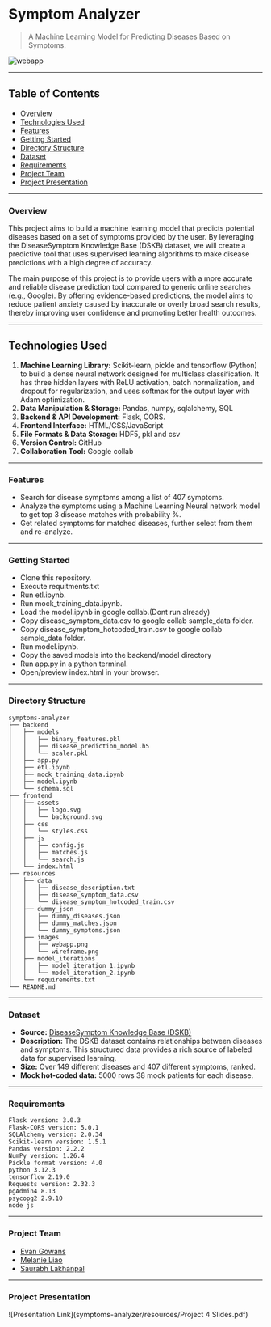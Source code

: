 # Symptom Analyzer

> A Machine Learning Model for Predicting Diseases Based on Symptoms.

![webapp](https://github.com/user-attachments/assets/4b78eb60-a55a-4352-afa0-3e20a83164d4)

---

## Table of Contents

- [Overview](#overview)
- [Technologies Used](#technologies-used)
- [Features](#features)
- [Getting Started](#getting-started)
- [Directory Structure](#directory-structure)
- [Dataset](#dataset)
- [Requirements](#requirements)
- [Project Team](#project-team)
- [Project Presentation](#project-presentation)

---

### Overview
This project aims to build a machine learning model that predicts potential diseases based on a set of symptoms provided by the user. By leveraging the DiseaseSymptom Knowledge Base (DSKB) dataset, we will create a predictive tool that uses supervised learning algorithms to make disease predictions with a high degree of accuracy.

The main purpose of this project is to provide users with a more accurate and reliable disease prediction tool compared to generic online searches (e.g., Google). By offering evidence-based predictions, the model aims to reduce patient anxiety caused by inaccurate or overly broad search results, thereby improving user confidence and promoting better health outcomes.

---

## Technologies Used

1. **Machine Learning Library:** Scikit-learn, pickle and tensorflow (Python) to build a dense neural network designed for multiclass classification. It has three hidden layers with ReLU activation, batch normalization, and dropout for regularization, and uses softmax for the output layer with Adam optimization.
2. **Data Manipulation & Storage:** Pandas, numpy, sqlalchemy, SQL
3. **Backend & API Development:** Flask, CORS.
4. **Frontend Interface:** HTML/CSS/JavaScript
5. **File Formats & Data Storage:** HDF5, pkl and csv
6. **Version Control:** GitHub
7. **Collaboration Tool:** Google collab

---

### Features

- Search for disease symptoms among a list of 407 symptoms.
- Analyze the symptoms using a Machine Learning Neural network model to get top 3 disease matches with probability %.
- Get related symptoms for matched diseases, further select from them and re-analyze.

---

### Getting Started

- Clone this repository.
- Execute requitments.txt
- Run etl.ipynb.
- Run mock_training_data.ipynb.
- Load the model.ipynb in google collab.(Dont run already)
- Copy disease_symptom_data.csv to google collab sample_data folder.
- Copy disease_symptom_hotcoded_train.csv to google collab sample_data folder.
- Run model.ipynb.
- Copy the saved models into the backend/model directory
- Run app.py in a python terminal.
- Open/preview index.html in your browser.

---

### Directory Structure

```
symptoms-analyzer
├── backend
│   ├── models
│   │   ├── binary_features.pkl
│   │   ├── disease_prediction_model.h5
│   │   └── scaler.pkl
│   ├── app.py
│   ├── etl.ipynb
│   ├── mock_training_data.ipynb
│   ├── model.ipynb
│   └── schema.sql
├── frontend
│   ├── assets
│   │   ├── logo.svg
│   │   └── background.svg
│   ├── css
│   │   └── styles.css
│   ├── js
│   │   ├── config.js
│   │   ├── matches.js
│   │   └── search.js
│   └── index.html
├── resources
│   ├── data
│   │   ├── disease_description.txt
│   │   ├── disease_symptom_data.csv
│   │   └── disease_symptom_hotcoded_train.csv
│   ├── dummy_json
│   │   ├── dummy_diseases.json
│   │   ├── dummy_matches.json
│   │   └── dummy_symptoms.json
│   ├── images
│   │   ├── webapp.png
│   │   └── wireframe.png
│   ├── model_iterations
│   │   ├── model_iteration_1.ipynb
│   │   └── model_iteration_2.ipynb
│   └── requirements.txt
└── README.md
```

---

### Dataset
- **Source:** [DiseaseSymptom Knowledge Base (DSKB)](https://people.dbmi.columbia.edu/~friedma/Projects/DiseaseSymptomKB/index.html)
- **Description:** The DSKB dataset contains relationships between diseases and symptoms. This structured data provides a rich source of labeled data for supervised learning.
- **Size:** Over 149 different diseases and 407 different symptoms, ranked.
- **Mock hot-coded data:** 5000 rows 38 mock patients for each disease.

---

### Requirements

```
Flask version: 3.0.3
Flask-CORS version: 5.0.1
SQLAlchemy version: 2.0.34
Scikit-learn version: 1.5.1
Pandas version: 2.2.2
NumPy version: 1.26.4
Pickle format version: 4.0
python 3.12.3
tensorflow 2.19.0
Requests version: 2.32.3
pgAdmin4 8.13
psycopg2 2.9.10
node js
```

---

### Project Team
- [Evan Gowans](https://www.linkedin.com/in/evan-gowans/)
- [Melanie Liao](https://www.linkedin.com/in/melanie-liao-998832165/)
- [Saurabh Lakhanpal](https://www.linkedin.com/in/lakhanpal-saurabh/)

---

### Project Presentation
![Presentation Link](symptoms-analyzer/resources/Project 4 Slides.pdf)


